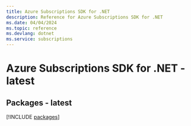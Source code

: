 ```yaml
---
title: Azure Subscriptions SDK for .NET
description: Reference for Azure Subscriptions SDK for .NET
ms.date: 04/04/2024
ms.topic: reference
ms.devlang: dotnet
ms.service: subscriptions
---
```

# Azure Subscriptions SDK for .NET - latest
## Packages - latest
[!INCLUDE [packages](subscriptions-index.md)]